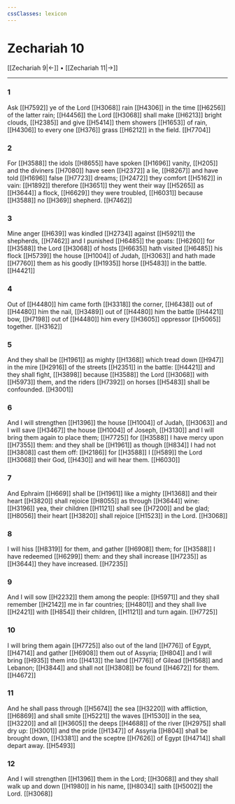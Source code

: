 ```yaml
---
cssClasses: lexicon
---
```

# Zechariah 10

[[Zechariah 9|←]] • [[Zechariah 11|→]]

---

### 1
Ask [[H7592]] ye of the Lord [[H3068]] rain [[H4306]] in the time [[H6256]] of the latter rain; [[H4456]] the Lord [[H3068]] shall make [[H6213]] bright clouds, [[H2385]] and give [[H5414]] them showers [[H1653]] of rain, [[H4306]] to every one [[H376]] grass [[H6212]] in the field. [[H7704]]

### 2
For [[H3588]] the idols [[H8655]] have spoken [[H1696]] vanity, [[H205]] and the diviners [[H7080]] have seen [[H2372]] a lie, [[H8267]] and have told [[H1696]] false [[H7723]] dreams; [[H2472]] they comfort [[H5162]] in vain: [[H1892]] therefore [[H3651]] they went their way [[H5265]] as [[H3644]] a flock, [[H6629]] they were troubled, [[H6031]] because [[H3588]] no [[H369]] shepherd. [[H7462]]

### 3
Mine anger [[H639]] was kindled [[H2734]] against [[H5921]] the shepherds, [[H7462]] and I punished [[H6485]] the goats: [[H6260]] for [[H3588]] the Lord [[H3068]] of hosts [[H6635]] hath visited [[H6485]] his flock [[H5739]] the house [[H1004]] of Judah, [[H3063]] and hath made [[H7760]] them as his goodly [[H1935]] horse [[H5483]] in the battle. [[H4421]]

### 4
Out of [[H4480]] him came forth [[H3318]] the corner, [[H6438]] out of [[H4480]] him the nail, [[H3489]] out of [[H4480]] him the battle [[H4421]] bow, [[H7198]] out of [[H4480]] him every [[H3605]] oppressor [[H5065]] together. [[H3162]]

### 5
And they shall be [[H1961]] as mighty [[H1368]] which tread down [[H947]] in the mire [[H2916]] of the streets [[H2351]] in the battle: [[H4421]] and they shall fight, [[H3898]] because [[H3588]] the Lord [[H3068]] with [[H5973]] them, and the riders [[H7392]] on horses [[H5483]] shall be confounded. [[H3001]]

### 6
And I will strengthen [[H1396]] the house [[H1004]] of Judah, [[H3063]] and I will save [[H3467]] the house [[H1004]] of Joseph, [[H3130]] and I will bring them again to place them; [[H7725]] for [[H3588]] I have mercy upon [[H7355]] them: and they shall be [[H1961]] as though [[H834]] I had not [[H3808]] cast them off: [[H2186]] for [[H3588]] I [[H589]] the Lord [[H3068]] their God, [[H430]] and will hear them. [[H6030]]

### 7
And Ephraim [[H669]] shall be [[H1961]] like a mighty [[H1368]] and their heart [[H3820]] shall rejoice [[H8055]] as through [[H3644]] wine: [[H3196]] yea, their children [[H1121]] shall see [[H7200]] and be glad; [[H8056]] their heart [[H3820]] shall rejoice [[H1523]] in the Lord. [[H3068]]

### 8
I will hiss [[H8319]] for them, and gather [[H6908]] them; for [[H3588]] I have redeemed [[H6299]] them: and they shall increase [[H7235]] as [[H3644]] they have increased. [[H7235]]

### 9
And I will sow [[H2232]] them among the people: [[H5971]] and they shall remember [[H2142]] me in far countries; [[H4801]] and they shall live [[H2421]] with [[H854]] their children, [[H1121]] and turn again. [[H7725]]

### 10
I will bring them again [[H7725]] also out of the land [[H776]] of Egypt, [[H4714]] and gather [[H6908]] them out of Assyria; [[H804]] and I will bring [[H935]] them into [[H413]] the land [[H776]] of Gilead [[H1568]] and Lebanon; [[H3844]] and shall not [[H3808]] be found [[H4672]] for them. [[H4672]]

### 11
And he shall pass through [[H5674]] the sea [[H3220]] with affliction, [[H6869]] and shall smite [[H5221]] the waves [[H1530]] in the sea, [[H3220]] and all [[H3605]] the deeps [[H4688]] of the river [[H2975]] shall dry up: [[H3001]] and the pride [[H1347]] of Assyria [[H804]] shall be brought down, [[H3381]] and the sceptre [[H7626]] of Egypt [[H4714]] shall depart away. [[H5493]]

### 12
And I will strengthen [[H1396]] them in the Lord; [[H3068]] and they shall walk up and down [[H1980]] in his name, [[H8034]] saith [[H5002]] the Lord. [[H3068]]
